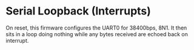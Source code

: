 # Serial Loopback (Interrupts)

On reset, this firmware configures the UART0 for 38400bps, 8N1.  It then sits in a loop doing nothing while any bytes received are echoed back on interrupt.
